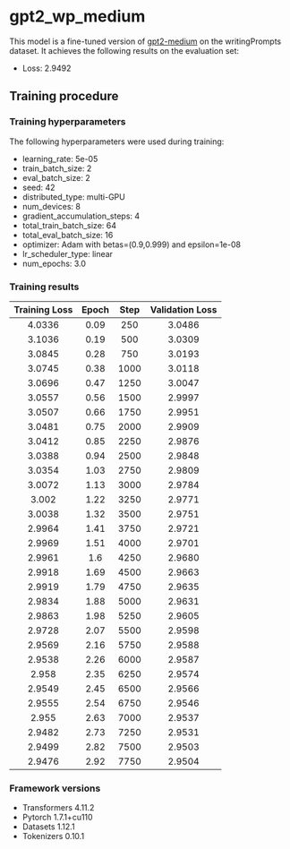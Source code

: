 # gpt2_wp_medium

This model is a fine-tuned version of [gpt2-medium](https://huggingface.co/gpt2-medium) on the writingPrompts dataset.
It achieves the following results on the evaluation set:
- Loss: 2.9492

## Training procedure

### Training hyperparameters

The following hyperparameters were used during training:
- learning_rate: 5e-05
- train_batch_size: 2
- eval_batch_size: 2
- seed: 42
- distributed_type: multi-GPU
- num_devices: 8
- gradient_accumulation_steps: 4
- total_train_batch_size: 64
- total_eval_batch_size: 16
- optimizer: Adam with betas=(0.9,0.999) and epsilon=1e-08
- lr_scheduler_type: linear
- num_epochs: 3.0

### Training results

| Training Loss | Epoch | Step | Validation Loss |
|:-------------:|:-----:|:----:|:---------------:|
| 4.0336        | 0.09  | 250  | 3.0486          |
| 3.1036        | 0.19  | 500  | 3.0309          |
| 3.0845        | 0.28  | 750  | 3.0193          |
| 3.0745        | 0.38  | 1000 | 3.0118          |
| 3.0696        | 0.47  | 1250 | 3.0047          |
| 3.0557        | 0.56  | 1500 | 2.9997          |
| 3.0507        | 0.66  | 1750 | 2.9951          |
| 3.0481        | 0.75  | 2000 | 2.9909          |
| 3.0412        | 0.85  | 2250 | 2.9876          |
| 3.0388        | 0.94  | 2500 | 2.9848          |
| 3.0354        | 1.03  | 2750 | 2.9809          |
| 3.0072        | 1.13  | 3000 | 2.9784          |
| 3.002         | 1.22  | 3250 | 2.9771          |
| 3.0038        | 1.32  | 3500 | 2.9751          |
| 2.9964        | 1.41  | 3750 | 2.9721          |
| 2.9969        | 1.51  | 4000 | 2.9701          |
| 2.9961        | 1.6   | 4250 | 2.9680          |
| 2.9918        | 1.69  | 4500 | 2.9663          |
| 2.9919        | 1.79  | 4750 | 2.9635          |
| 2.9834        | 1.88  | 5000 | 2.9631          |
| 2.9863        | 1.98  | 5250 | 2.9605          |
| 2.9728        | 2.07  | 5500 | 2.9598          |
| 2.9569        | 2.16  | 5750 | 2.9588          |
| 2.9538        | 2.26  | 6000 | 2.9587          |
| 2.958         | 2.35  | 6250 | 2.9574          |
| 2.9549        | 2.45  | 6500 | 2.9566          |
| 2.9555        | 2.54  | 6750 | 2.9546          |
| 2.955         | 2.63  | 7000 | 2.9537          |
| 2.9482        | 2.73  | 7250 | 2.9531          |
| 2.9499        | 2.82  | 7500 | 2.9503          |
| 2.9476        | 2.92  | 7750 | 2.9504          |


### Framework versions

- Transformers 4.11.2
- Pytorch 1.7.1+cu110
- Datasets 1.12.1
- Tokenizers 0.10.1
